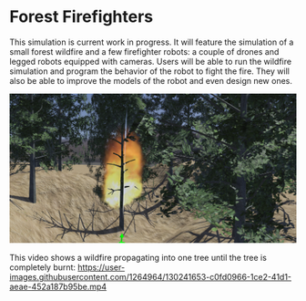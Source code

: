 # Forest Firefighters

This simulation is current work in progress.
It will feature the simulation of a small forest wildfire and a few firefighter robots: a couple of drones and legged robots equipped with cameras.
Users will be able to run the wildfire simulation and program the behavior of the robot to fight the fire.
They will also be able to improve the models of the robot and even design new ones.

![screenshot](forest_fire.png)

This video shows a wildfire propagating into one tree until the tree is completely burnt:
https://user-images.githubusercontent.com/1264964/130241653-c0fd0966-1ce2-41d1-aeae-452a187b95be.mp4
